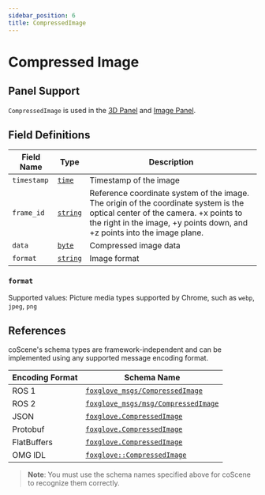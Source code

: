 ```yaml
---
sidebar_position: 6
title: CompressedImage
---
```


# Compressed Image

## Panel Support

`CompressedImage` is used in the [3D Panel](../4-panel/2-3d-panel.md) and [Image Panel](../4-panel/5-image-panel.md).

## Field Definitions

| Field Name  | Type                                  | Description                                                                                                                                                                                                 |
| ----------- | ------------------------------------- | ----------------------------------------------------------------------------------------------------------------------------------------------------------------------------------------------------------- |
| `timestamp` | [`time`](./built-in%20types#time)     | Timestamp of the image                                                                                                                                                                                      |
| `frame_id`  | [`string`](./built-in%20types#string) | Reference coordinate system of the image. The origin of the coordinate system is the optical center of the camera. +x points to the right in the image, +y points down, and +z points into the image plane. |
| `data`      | [`byte`](./built-in%20types#bytes)    | Compressed image data                                                                                                                                                                                       |
| `format`    | [`string`](./built-in%20types#string) | Image format                                                                                                                                                                                                |

### `format`

Supported values: Picture media types supported by Chrome, such as `webp`, `jpeg`, `png`

## References

coScene's schema types are framework-independent and can be implemented using any supported message encoding format.

| Encoding Format | Schema Name                                                                                                                   |
| --------------- | ----------------------------------------------------------------------------------------------------------------------------- |
| ROS 1           | [`foxglove_msgs/CompressedImage`](https://github.com/foxglove/foxglove-sdk/blob/main/schemas/ros1/CompressedImage.msg)        |
| ROS 2           | [`foxglove_msgs/msg/CompressedImage`](https://github.com/foxglove/foxglove-sdk/blob/main/schemas/ros2/CompressedImage.msg)    |
| JSON            | [`foxglove.CompressedImage`](https://github.com/foxglove/foxglove-sdk/blob/main/schemas/jsonschema/CompressedImage.json)      |
| Protobuf        | [`foxglove.CompressedImage`](https://github.com/foxglove/foxglove-sdk/blob/main/schemas/proto/foxglove/CompressedImage.proto) |
| FlatBuffers     | [`foxglove.CompressedImage`](https://github.com/foxglove/foxglove-sdk/blob/main/schemas/flatbuffer/CompressedImage.fbs)       |
| OMG IDL         | [`foxglove::CompressedImage`](https://github.com/foxglove/foxglove-sdk/blob/main/schemas/omgidl/foxglove/CompressedImage.idl) |

> **Note**: You must use the schema names specified above for coScene to recognize them correctly.
